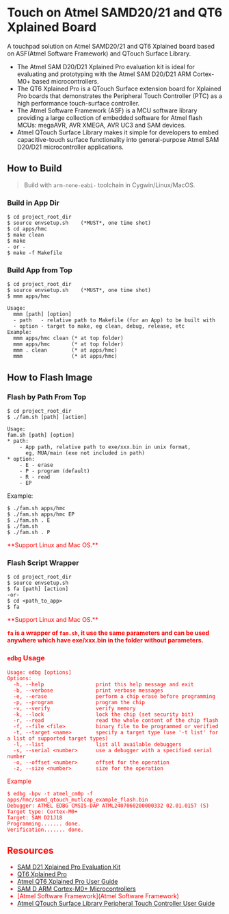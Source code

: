# Touch on Atmel SAMD20/21 and QT6 Xplained Board

A touchpad solution on Atmel SAMD20/21 and QT6 Xplained board based on ASF(Atmel Software Framework) and QTouch Surface Library.

- The Atmel SAM D20/D21 Xplained Pro evaluation kit is ideal for evaluating and prototyping with the Atmel SAM D20/D21 ARM Cortex-M0+ based microcontrollers.
- The QT6 Xplained Pro is a QTouch Surface extension board for Xplained Pro boards that demonstrates the Peripheral Touch Controller (PTC) as a high performance touch-surface controller.
- The Atmel Software Framework (ASF) is a MCU software library providing a large collection of embedded software for Atmel flash MCUs: megaAVR, AVR XMEGA, AVR UC3 and SAM devices.
- Atmel QTouch Surface Library makes it simple for developers to embed capacitive-touch surface functionality into general-purpose Atmel SAM D20/D21 microcontroller applications.

## How to Build

> Build with `arm-none-eabi-` toolchain in Cygwin/Linux/MacOS.

### Build in App Dir

```
$ cd project_root_dir
$ source envsetup.sh    (*MUST*, one time shot)
$ cd apps/hmc
$ make clean
$ make
- or -
$ make -f Makefile
```

### Build App from Top

```
$ cd project_root_dir
$ source envsetup.sh    (*MUST*, one time shot)
$ mmm apps/hmc

Usage:
  mmm [path] [option]
  - path   - relative path to Makefile (for an App) to be built with
  - option - target to make, eg clean, debug, release, etc
Example:
  mmm apps/hmc clean (* at top folder)
  mmm apps/hmc       (* at top folder)
  mmm . clean        (* at apps/hmc)
  mmm                (* at apps/hmc)
```


## How to Flash Image

### Flash by Path From Top

```
$ cd project_root_dir
$ ./fam.sh [path] [action]

Usage:
fam.sh [path] [option]
* path:
    - App path, relative path to exe/xxx.bin in unix format,
      eg, MUA/main (exe not included in path)
* option:
    - E - erase
    - P - program (default)
	- R - read
    - EP
```

Example:

```
$ ./fam.sh apps/hmc
$ ./fam.sh apps/hmc EP
$ ./fam.sh . E
$ ./fam.sh
$ ./fam.sh . P
```

<span style="color:red">
**Support Linux and Mac OS.**
</span>

### Flash Script Wrapper

```
$ cd project_root_dir
$ source envsetup.sh
$ fa [path] [action]
-or-
$ cd <path_to_app>
$ fa
```

<span style="color:red">
**Support Linux and Mac OS.**

**`fa` is a wrapper of `fam.sh`, it use the same parameters and can be used anywhere which have exe/xxx.bin in the folder without parameters.**
</span>



### `edbg` Usage

```
Usage: edbg [options]
Options:
  -h, --help                 print this help message and exit
  -b, --verbose              print verbose messages
  -e, --erase                perform a chip erase before programming
  -p, --program              program the chip
  -v, --verify               verify memory
  -k, --lock                 lock the chip (set security bit)
  -r, --read                 read the whole content of the chip flash
  -f, --file <file>          binary file to be programmed or verified
  -t, --target <name>        specify a target type (use '-t list' for a list of supported target types)
  -l, --list                 list all available debuggers
  -s, --serial <number>      use a debugger with a specified serial number
  -o, --offset <number>      offset for the operation
  -z, --size <number>        size for the operation
```

Example

```
$ edbg -bpv -t atmel_cm0p -f apps/hmc/samd_qtouch_mutlcap_example_flash.bin
Debugger: ATMEL EDBG CMSIS-DAP ATML2407060200000332 02.01.0157 (S)
Target type: Cortex-M0+
Target: SAM D21J18
Programming....... done.
Verification....... done.
```

## Resources

- [SAM D21 Xplained Pro Evaluation Kit](http://www.atmel.com/tools/ATSAMD21-XPRO.aspx)
- [QT6 Xplained Pro](http://www.atmel.com/tools/ATQT6-XPRO.aspx)
- [Atmel QT6 Xplained Pro User Guide](http://www.atmel.com/Images/Atmel-42394-QT6-Xplained-Pro_User-Guide.pdf)
- [SAM D ARM Cortex-M0+ Microcontrollers](http://www.atmel.com/products/microcontrollers/arm/sam-d.aspx)
- [Atmel Software Framework](Atmel Software Framework)
- [Atmel QTouch Surface Library Peripheral Touch Controller User Guide](http://www.atmel.com/Images/Atmel-42406-QTouch-Surface-Library-Peripheral-Touch-Controller_User-Guide.pdf)

